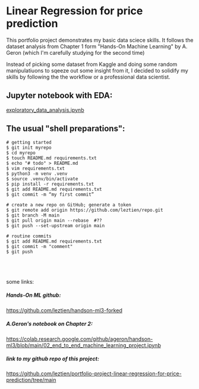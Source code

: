 # Linear Regression for price prediction
This portfolio project demonstrates my basic data sciece skills.
It follows the dataset analysis from Chapter 1 form "Hands-On Machine Learning" by A. Geron (which I'm carefully studying for the second time)

Instead of picking some dataset from Kaggle and doing some random manipulatiuons to sqeeze out some insight from it, I decided to solidify my skills by following the the workflow or a professional data scientist.



## Jupyter notebook with EDA:
[exploratory_data_analysis.ipynb](/exploratory_data_analysis.ipynb)



## The usual "shell preparations":
```shell
# getting started
$ git init myrepo
$ cd myrepo
$ touch README.md requirements.txt
$ echo "# todo" > README.md
$ vim requirements.txt
$ python3 -m venv .venv
$ source .venv/bin/activate
$ pip install -r requirements.txt
$ git add README.md requirements.txt
$ git commit -m “my first commit”

# create a new repo on GitHub; generate a token
$ git remote add origin https://github.com/leztien/repo.git
$ git branch -M main
$ git pull origin main --rebase  #??
$ git push --set-upstream origin main

# routine commits
$ git add README.md requirements.txt
$ git commit -m "comment"
$ git push
```



<br><br><br>
some links:
##### Hands-On ML github:
https://github.com/leztien/handson-ml3-forked

##### A.Geron's notebook on Chapter 2:
https://colab.research.google.com/github/ageron/handson-ml3/blob/main/02_end_to_end_machine_learning_project.ipynb

##### link to my github repo of this project:
https://github.com/leztien/portfolio-project-linear-regression-for-price-prediction/tree/main
